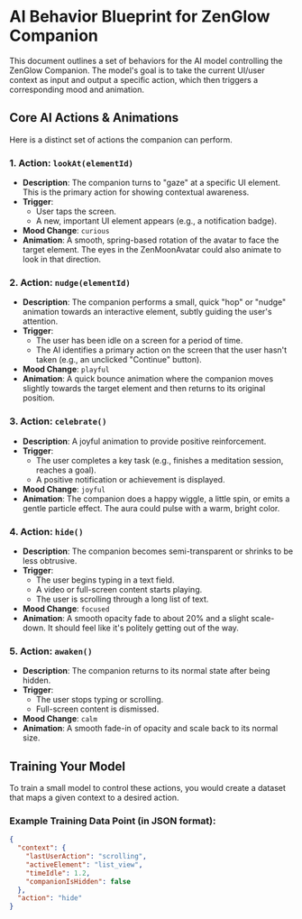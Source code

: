 # AI Behavior Blueprint for ZenGlow Companion

This document outlines a set of behaviors for the AI model controlling the ZenGlow Companion. The model's goal is to take the current UI/user context as input and output a specific action, which then triggers a corresponding mood and animation.

## Core AI Actions & Animations

Here is a distinct set of actions the companion can perform.

### 1. Action: `lookAt(elementId)`

*   **Description**: The companion turns to "gaze" at a specific UI element. This is the primary action for showing contextual awareness.
*   **Trigger**:
    *   User taps the screen.
    *   A new, important UI element appears (e.g., a notification badge).
*   **Mood Change**: `curious`
*   **Animation**: A smooth, spring-based rotation of the avatar to face the target element. The eyes in the ZenMoonAvatar could also animate to look in that direction.

### 2. Action: `nudge(elementId)`

*   **Description**: The companion performs a small, quick "hop" or "nudge" animation towards an interactive element, subtly guiding the user's attention.
*   **Trigger**:
    *   The user has been idle on a screen for a period of time.
    *   The AI identifies a primary action on the screen that the user hasn't taken (e.g., an unclicked "Continue" button).
*   **Mood Change**: `playful`
*   **Animation**: A quick bounce animation where the companion moves slightly towards the target element and then returns to its original position.

### 3. Action: `celebrate()`

*   **Description**: A joyful animation to provide positive reinforcement.
*   **Trigger**:
    *   The user completes a key task (e.g., finishes a meditation session, reaches a goal).
    *   A positive notification or achievement is displayed.
*   **Mood Change**: `joyful`
*   **Animation**: The companion does a happy wiggle, a little spin, or emits a gentle particle effect. The aura could pulse with a warm, bright color.

### 4. Action: `hide()`

*   **Description**: The companion becomes semi-transparent or shrinks to be less obtrusive.
*   **Trigger**:
    *   The user begins typing in a text field.
    *   A video or full-screen content starts playing.
    *   The user is scrolling through a long list of text.
*   **Mood Change**: `focused`
*   **Animation**: A smooth opacity fade to about 20% and a slight scale-down. It should feel like it's politely getting out of the way.

### 5. Action: `awaken()`

*   **Description**: The companion returns to its normal state after being hidden.
*   **Trigger**:
    *   The user stops typing or scrolling.
    *   Full-screen content is dismissed.
*   **Mood Change**: `calm`
*   **Animation**: A smooth fade-in of opacity and scale back to its normal size.

## Training Your Model

To train a small model to control these actions, you would create a dataset that maps a given context to a desired action.

### Example Training Data Point (in JSON format):

```json
{
  "context": {
    "lastUserAction": "scrolling",
    "activeElement": "list_view",
    "timeIdle": 1.2,
    "companionIsHidden": false
  },
  "action": "hide"
}
